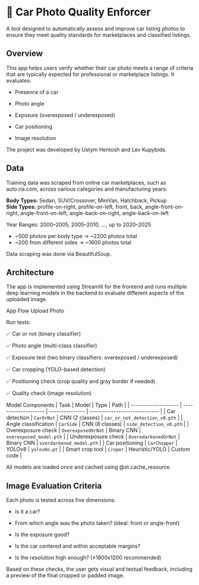 # 🚗 Car Photo Quality Enforcer
A tool designed to automatically assess and improve car listing photos to ensure they meet quality standards for marketplaces and classified listings.

## Overview
This app helps users verify whether their car photo meets a range of criteria that are typically expected for professional or marketplace listings. It evaluates:

- Presence of a car

- Photo angle

- Exposure (overexposed / underexposed)

- Car positioning

- Image resolution

The project was developed by Ustym Hentosh and Lev Kupybida.

## Data
Training data was scraped from online car marketplaces, such as auto.ria.com, across various categories and manufacturing years:

**Body Types:** Sedan, SUV/Crossover, MiniVan, Hatchback, Pickup<br>
**Side Types:** profile-on-right, profile-on-left, front, back, angle-front-on-right,  angle-front-on-left,  angle-back-on-right, angle-back-on-left

Year Ranges: 2000–2005, 2005–2010, ..., up to 2020–2025

- ~500 photos per body type → ~2200 photos total
- ~200 from different sides → ~1600 photos total

Data scraping was done via BeautifulSoup.

## Architecture
The app is implemented using Streamlit for the frontend and runs multiple deep learning models in the backend to evaluate different aspects of the uploaded image.

App Flow
Upload Photo

Run tests:

✅ Car or not (binary classifier)

✅ Photo angle (multi-class classifier)

✅ Exposure test (two binary classifiers: overexposed / underexposed)

✅ Car cropping (YOLO-based detection)

✅ Positioning check (crop quality and gray border if needed)

✅ Quality check (image resolution)

Model Components
| Task                 | Model                | Type            | Path                          |
| -------------------- | -------------------- | --------------- | ----------------------------- |
| Car detection        | `CarOrNot`           | CNN (2 classes) | `car_or_not_detection_v0.pth` |
| Angle classification | `CarSide`            | CNN (8 classes) | `side_detection_v0.pth`       |
| Overexposure check   | `OverexposedOrNot`   | Binary CNN      | `overexposed_model.pth`       |
| Underexposure check  | `OveredarkenedOrNot` | Binary CNN      | `overdarkened_model.pth`      |
| Car positioning      | `CarChopper`         | YOLOv8          | `yolov8n.pt`                  |
| Smart crop tool      | `Croper`             | Heuristic/YOLO  | Custom code                   |


All models are loaded once and cached using @st.cache_resource.

## Image Evaluation Criteria
Each photo is tested across five dimensions:

- Is it a car?

- From which angle was the photo taken? (ideal: front or angle-front)

- Is the exposure good?

- Is the car centered and within acceptable margins?

- Is the resolution high enough? (≥1800x1200 recommended)

Based on these checks, the user gets visual and textual feedback, including a preview of the final cropped or padded image.
